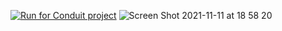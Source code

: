 [![Run for Conduit project](https://run.pstmn.io/button.svg)](https://god.postman.co/run-collection/17982896-70866149-8ee7-4e00-9536-91e6511c453d?action=collection%2Ffork&collection-url=entityId%3D17982896-70866149-8ee7-4e00-9536-91e6511c453d%26entityType%3Dcollection)
![Screen Shot 2021-11-11 at 18 58 20](https://user-images.githubusercontent.com/74565339/143625562-70266720-08fb-4a91-890a-842f4501df5e.png)
